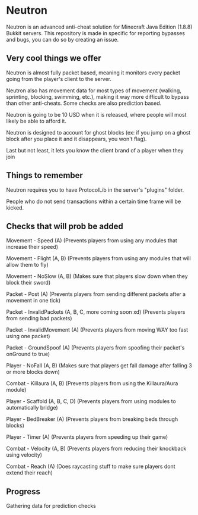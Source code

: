 # Neutron
Neutron is an advanced anti-cheat solution for Minecraft Java Edition (1.8.8) Bukkit servers. This repository is made in specific for reporting bypasses and bugs, you can do so by creating an issue.

## Very cool things we offer
Neutron is almost fully packet based, meaning it monitors every packet going from the player's client to the server.

Neutron also has movement data for most types of movement (walking, sprinting, blocking, swimming, etc.), making it way more difficult to bypass than other anti-cheats. Some checks are also prediction based.

Neutron is going to be 10 USD when it is released, where people will most likely be able to afford it.

Neutron is designed to account for ghost blocks (ex: if you jump on a ghost block after you place it and it disappears, you won't flag).

Last but not least, it lets you know the client brand of a player when they join

## Things to remember
Neutron requires you to have ProtocolLib in the server's "plugins" folder.

People who do not send transactions within a certain time frame will be kicked.

## Checks that will prob be added
Movement - Speed (A) (Prevents players from using any modules that increase their speed)

Movement - Flight (A, B) (Prevents players from using any modules that will allow them to fly)

Movement - NoSlow (A, B) (Makes sure that players slow down when they block their sword)

Packet - Post (A) (Prevents players from sending different packets after a movement in one tick)

Packet - InvalidPackets (A, B, C, more coming soon xd) (Prevents players from sending bad packets)

Packet - InvalidMovement (A) (Prevents players from moving WAY too fast using one packet)

Packet - GroundSpoof (A) (Prevents players from spoofing their packet's onGround to true)

Player - NoFall (A, B) (Makes sure that players get fall damage after falling 3 or more blocks down)

Combat - Killaura (A, B) (Prevents players from using the Killaura/Aura module)

Player - Scaffold (A, B, C, D) (Prevents players from using modules to automatically bridge)

Player - BedBreaker (A) (Prevents players from breaking beds through blocks)

Player - Timer (A) (Prevents players from speeding up their game)

Combat - Velocity (A, B) (Prevents players from reducing their knockback using velocity)

Combat - Reach (A) (Does raycasting stuff to make sure players dont extend their reach)

## Progress
Gathering data for prediction checks